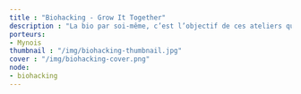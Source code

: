```yaml
---
title : "Biohacking - Grow It Together"
description : "La bio par soi-même, c’est l’objectif de ces ateliers qui vous amèneront à manipuler bactéries et molécules pour mieux interragir avec le monde vivant qui nous entoure."
porteurs: 
- Mynois
thumbnail : "/img/biohacking-thumbnail.jpg"
cover : "/img/biohacking-cover.png"
node: 
- biohacking
---
```

